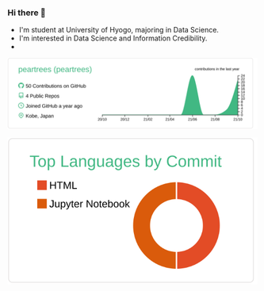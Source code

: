 ### Hi there 👋
<!-- - 🔭 I’m currently working on  -->
<!-- - 🌱 I’m currently learning web app and data science -->
- I'm student at University of Hyogo, majoring in Data Science.
- I'm interested in Data Science and Information Credibility.
- 
[![](https://raw.githubusercontent.com/peartrees/peartrees/master/profile-summary-card-output/vue/0-profile-details.svg)](https://github.com/vn7n24fzkq/github-profile-summary-cards)
<!-- [![](https://raw.githubusercontent.com/peartrees/peartrees/master/profile-summary-card-output/vue/1-repos-per-language.svg)](https://github.com/vn7n24fzkq/github-profile-summary-cards) -->
[![](https://raw.githubusercontent.com/peartrees/peartrees/master/profile-summary-card-output/vue/2-most-commit-language.svg)](https://github.com/vn7n24fzkq/github-profile-summary-cards)


<!--
**peartrees/peartrees** is a ✨ _special_ ✨ repository because its `README.md` (this file) appears on your GitHub profile.

Here are some ideas to get you started:

- 👯 I’m looking to collaborate on ...
- 🤔 I’m looking for help with ...
- 💬 Ask me about ...
- 📫 How to reach me: ...
- 😄 Pronouns: ...
- ⚡ Fun fact: ...
-->
